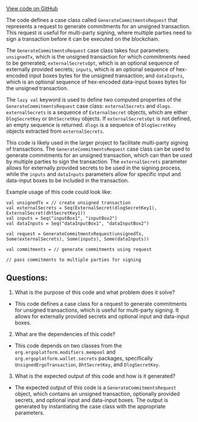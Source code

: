 [View code on GitHub](https://github.com/ergoplatform/ergo/src/main/scala/org/ergoplatform/nodeView/wallet/requests/GenerateCommitmentsRequest.scala)

The code defines a case class called `GenerateCommitmentsRequest` that represents a request to generate commitments for an unsigned transaction. This request is useful for multi-party signing, where multiple parties need to sign a transaction before it can be executed on the blockchain. 

The `GenerateCommitmentsRequest` case class takes four parameters: `unsignedTx`, which is the unsigned transaction for which commitments need to be generated; `externalSecretsOpt`, which is an optional sequence of externally provided secrets; `inputs`, which is an optional sequence of hex-encoded input boxes bytes for the unsigned transaction; and `dataInputs`, which is an optional sequence of hex-encoded data-input boxes bytes for the unsigned transaction. 

The `lazy val` keyword is used to define two computed properties of the `GenerateCommitmentsRequest` case class: `externalSecrets` and `dlogs`. `externalSecrets` is a sequence of `ExternalSecret` objects, which are either `DlogSecretKey` or `DhtSecretKey` objects. If `externalSecretsOpt` is not defined, an empty sequence is returned. `dlogs` is a sequence of `DlogSecretKey` objects extracted from `externalSecrets`. 

This code is likely used in the larger project to facilitate multi-party signing of transactions. The `GenerateCommitmentsRequest` case class can be used to generate commitments for an unsigned transaction, which can then be used by multiple parties to sign the transaction. The `externalSecrets` parameter allows for externally provided secrets to be used in the signing process, while the `inputs` and `dataInputs` parameters allow for specific input and data-input boxes to be included in the transaction. 

Example usage of this code could look like:

```
val unsignedTx = // create unsigned transaction
val externalSecrets = Seq(ExternalSecret(dlogSecretKey1), ExternalSecret(dhtSecretKey1))
val inputs = Seq("inputBox1", "inputBox2")
val dataInputs = Seq("dataInputBox1", "dataInputBox2")

val request = GenerateCommitmentsRequest(unsignedTx, Some(externalSecrets), Some(inputs), Some(dataInputs))

val commitments = // generate commitments using request

// pass commitments to multiple parties for signing
```
## Questions: 
 1. What is the purpose of this code and what problem does it solve?
- This code defines a case class for a request to generate commitments for unsigned transactions, which is useful for multi-party signing. It allows for externally provided secrets and optional input and data-input boxes.

2. What are the dependencies of this code?
- This code depends on two classes from the `org.ergoplatform.modifiers.mempool` and `org.ergoplatform.wallet.secrets` packages, specifically `UnsignedErgoTransaction`, `DhtSecretKey`, and `DlogSecretKey`.

3. What is the expected output of this code and how is it generated?
- The expected output of this code is a `GenerateCommitmentsRequest` object, which contains an unsigned transaction, optionally provided secrets, and optional input and data-input boxes. The output is generated by instantiating the case class with the appropriate parameters.
